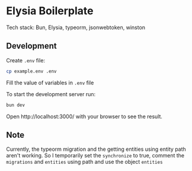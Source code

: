 # Elysia Boilerplate

Tech stack: Bun, Elysia, typeorm, jsonwebtoken, winston

## Development

Create `.env` file:

```bash
cp example.env .env
```

Fill the value of variables in `.env` file

To start the development server run:

```bash
bun dev
```

Open http://localhost:3000/ with your browser to see the result.

## Note

Currently, the typeorm migration and the getting entities using entity path aren't working. So I temporarily set the `synchronize` to true, comment the `migrations` and `entities` using path and use the object `entities`
